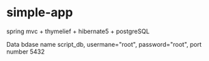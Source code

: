 # simple-app
spring mvc + thymelief + hibernate5 + postgreSQL

Data bdase name script_db, usermane="root", password="root", port number 5432



